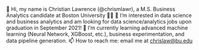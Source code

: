 👋  Hi, my name is Christian Lawrence (@chrismlawr), a M.S. Business Analytics candidate at Boston University 👨‍🎓
👀  I’m interested in data science and business analytics and am looking for data science/analytics jobs upon graduation in September 2021!
🌱  I’m currently learning advanced machine learning (Neural Network, XGBoost, etc.), business experimentation, and data pipeline generation.
📫  How to reach me: email me at chrislaw@bu.edu

<!---
chrismlawr/chrismlawr is a ✨ special ✨ repository because its `README.md` (this file) appears on your GitHub profile.
You can click the Preview link to take a look at your changes.
--->
